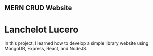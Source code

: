 ## MERN CRUD Website
# Lanchelot Lucero

In this project, I learned how to develop a simple library website using MongoDB, Express, React, and NodeJS. 
